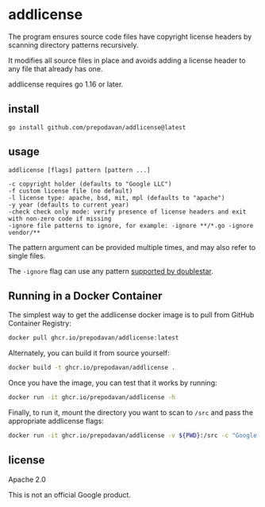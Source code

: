 # addlicense

The program ensures source code files have copyright license headers
by scanning directory patterns recursively.

It modifies all source files in place and avoids adding a license header
to any file that already has one.

addlicense requires go 1.16 or later.

## install

    go install github.com/prepodavan/addlicense@latest

## usage

    addlicense [flags] pattern [pattern ...]

    -c copyright holder (defaults to "Google LLC")
    -f custom license file (no default)
    -l license type: apache, bsd, mit, mpl (defaults to "apache")
    -y year (defaults to current year)
    -check check only mode: verify presence of license headers and exit with non-zero code if missing
    -ignore file patterns to ignore, for example: -ignore **/*.go -ignore vendor/**

The pattern argument can be provided multiple times, and may also refer
to single files.

The `-ignore` flag can use any pattern [supported by
doublestar](https://github.com/bmatcuk/doublestar#patterns).

## Running in a Docker Container

The simplest way to get the addlicense docker image is to pull from GitHub
Container Registry:

```bash
docker pull ghcr.io/prepodavan/addlicense:latest
```

Alternately, you can build it from source yourself:

```bash
docker build -t ghcr.io/prepodavan/addlicense .
```

Once you have the image, you can test that it works by running:

```bash
docker run -it ghcr.io/prepodavan/addlicense -h
```

Finally, to run it, mount the directory you want to scan to `/src` and pass the
appropriate addlicense flags:

```bash
docker run -it ghcr.io/prepodavan/addlicense -v ${PWD}:/src -c "Google LLC" *.go
```

## license

Apache 2.0

This is not an official Google product.
